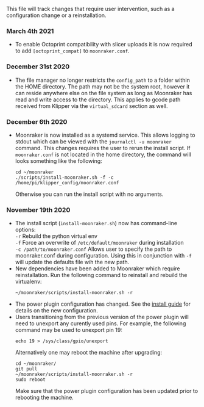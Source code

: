 This file will track changes that require user intervention,
such as a configuration change or a reinstallation.
### March 4th 2021
- To enable Octoprint compatibility with slicer uploads it is now
  required to add `[octoprint_compat]` to `moonraker.conf`.

### December 31st 2020
- The file manager no longer restricts the `config_path` to a folder
  within the HOME directory.  The path may not be the system root,
  however it can reside anywhere else on the file system as long as
  Moonraker has read and write access to the directory.  This applies
  to gcode path received from Klipper via the `virtual_sdcard` section
  as well.

### December 6th 2020
- Moonraker is now installed as a systemd service.  This allows logging
  to stdout which can be viewed with the `journalctl -u moonraker` command.
  This changes requires the user to rerun the install script.  If
  `moonraker.conf` is not located in the home directory, the command
  will looks something like the following:
  ```
  cd ~/moonraker
  ./scripts/install-moonraker.sh -f -c /home/pi/klipper_config/moonraker.conf
  ```
  Otherwise you can run the install script with no arguments.

### November 19th 2020
- The install script (`install-moonraker.sh`) now has command-line
  options:\
  `-r`   Rebuild the python virtual env\
  `-f`   Force an overwrite of `/etc/default/moonraker` during installation\
  `-c /path/to/moonraker.conf`    Allows user to specify the path to
  moonraker.conf during configuration.  Using this in conjunction with `-f`
  will update the defaults file wih the new path.
- New dependencies have been added to Moonraker which require reinstallation.
  Run the following command to reinstall and rebuild the virtualenv:
  ```
  ~/moonraker/scripts/install-moonraker.sh -r
  ```
- The power plugin configuration has changed.  See the
  [install guide](installation.md#power-control-plugin) for
  details on the new configuration.
- Users transitioning from the previous version of the power plugin will need
  to unexport any curently used pins.  For example, the following command
  may be used to unexport pin 19:
  ```
  echo 19 > /sys/class/gpio/unexport
  ```
  Alternatively one may reboot the machine after upgrading:
  ```
  cd ~/moonraker/
  git pull
  ~/moonraker/scripts/install-moonraker.sh -r
  sudo reboot
  ```
  Make sure that the power plugin configuration has been updated prior
  to rebooting the machine.
